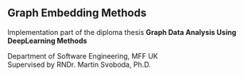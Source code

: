 Graph Embedding Methods
-----------------------
Implementation part of the diploma thesis **Graph Data Analysis Using DeepLearning Methods**

Department of Software Engineering, MFF UK  
Supervised by  RNDr.  Martin Svoboda, Ph.D.